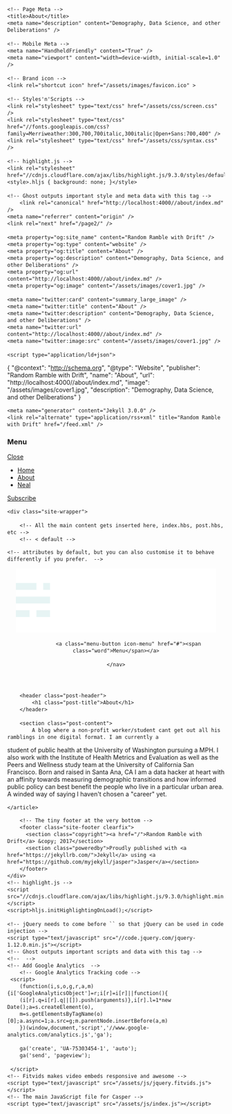 <!DOCTYPE html>
<html>
<head>
    <!-- Document Settings -->
    <meta charset="utf-8" />
    <meta http-equiv="X-UA-Compatible" content="IE=edge" />

    <!-- Page Meta -->
    <title>About</title>
    <meta name="description" content="Demography, Data Science, and other Deliberations" />

    <!-- Mobile Meta -->
    <meta name="HandheldFriendly" content="True" />
    <meta name="viewport" content="width=device-width, initial-scale=1.0" />

    <!-- Brand icon -->
    <link rel="shortcut icon" href="/assets/images/favicon.ico" >

    <!-- Styles'n'Scripts -->
    <link rel="stylesheet" type="text/css" href="/assets/css/screen.css" />
    <link rel="stylesheet" type="text/css" href="//fonts.googleapis.com/css?family=Merriweather:300,700,700italic,300italic|Open+Sans:700,400" />
    <link rel="stylesheet" type="text/css" href="/assets/css/syntax.css" />

    <!-- highlight.js -->
    <link rel="stylesheet" href="//cdnjs.cloudflare.com/ajax/libs/highlight.js/9.3.0/styles/default.min.css">
    <style>.hljs { background: none; }</style>

    <!-- Ghost outputs important style and meta data with this tag -->
        <link rel="canonical" href="http://localhost:4000//about/index.md" />
    <meta name="referrer" content="origin" />
    <link rel="next" href="/page2/" />

    <meta property="og:site_name" content="Random Ramble with Drift" />
    <meta property="og:type" content="website" />
    <meta property="og:title" content="About" />
    <meta property="og:description" content="Demography, Data Science, and other Deliberations" />
    <meta property="og:url" content="http://localhost:4000//about/index.md" />
    <meta property="og:image" content="/assets/images/cover1.jpg" />

    <meta name="twitter:card" content="summary_large_image" />
    <meta name="twitter:title" content="About" />
    <meta name="twitter:description" content="Demography, Data Science, and other Deliberations" />
    <meta name="twitter:url" content="http://localhost:4000//about/index.md" />
    <meta name="twitter:image:src" content="/assets/images/cover1.jpg" />

    <script type="application/ld+json">
{
    "@context": "http://schema.org",
    "@type": "Website",
    "publisher": "Random Ramble with Drift",
    "name": "About",
    "url": "http://localhost:4000//about/index.md",
    "image": "/assets/images/cover1.jpg",
    "description": "Demography, Data Science, and other Deliberations"
}
    </script>

    <meta name="generator" content="Jekyll 3.0.0" />
    <link rel="alternate" type="application/rss+xml" title="Random Ramble with Drift" href="/feed.xml" />


</head>
<body class="post nav-closed">
<script type="text/javascript" src="http://cdn.mathjax.org/mathjax/latest/MathJax.js?config=TeX-AMS-MML_HTMLorMML"></script>
    <!-- The blog navigation links -->
    <div class="nav">
    <h3 class="nav-title">Menu</h3>
    <a href="#" class="nav-close">
        <span class="hidden">Close</span>
    </a>
    <ul>
        <li class="nav-home " role="presentation"><a href="/">Home</a></li>
        <li class="nav-about  nav-current" role="presentation"><a href="/about">About</a></li>
        <li class="nav-author " role="presentation"><a href="/author/Neal">Neal</a></li>
    </ul>
    <a class="subscribe-button icon-feed" href="/feed.xml">Subscribe</a>
</div>
<span class="nav-cover"></span>


    <div class="site-wrapper">

        <!-- All the main content gets inserted here, index.hbs, post.hbs, etc -->
        <!-- < default -->

<!-- This is a page template. A page outputs content just like any other post, and has all the same -->
    <!-- attributes by default, but you can also customise it to behave differently if you prefer.  -->

<!-- Everything inside the #post tags pulls data from the page -->
<!-- #post -->

<header class="main-header post-head no-cover">
    <nav class="main-nav  clearfix">
        <a class="blog-logo" href="/"><img src="/assets/images/ghost.png" alt="Blog Logo" /></a>
        
            <a class="menu-button icon-menu" href="#"><span class="word">Menu</span></a>
        
    </nav>
</header>

<main class="content" role="main">
    <article class="post">
        <!-- Everything inside the #post tags pulls data from the post -->

        <header class="post-header">
            <h1 class="post-title">About</h1>
        </header>

        <section class="post-content">
            A blog where a non-profit worker/student cant get out all his ramblings in one digital format. I am currently a
student of public health at the University of Washington pursuing a MPH. I also work with the Institute of Health
Metrics and Evaluation as well as the Peers and Wellness study team at the University of California San Francisco.
Born and raised in Santa Ana, CA I am a data hacker at heart with an affinity towards measuring demographic
transitions and how informed public policy can best benefit the people who live in a particular urban area. A winded
way of saying I haven't chosen a "career" yet.
        </section>

    </article>
</main>
<!-- /post -->


        <!-- The tiny footer at the very bottom -->
        <footer class="site-footer clearfix">
          <section class="copyright"><a href="/">Random Ramble with Drift</a> &copy; 2017</section>
          <section class="poweredby">Proudly published with <a href="https://jekyllrb.com/">Jekyll</a> using <a href="https://github.com/myjekyll/jasper">Jasper</a></section>
        </footer>
    </div>
    <!-- highlight.js -->
    <script src="//cdnjs.cloudflare.com/ajax/libs/highlight.js/9.3.0/highlight.min.js"></script>
    <script>hljs.initHighlightingOnLoad();</script>

    <!-- jQuery needs to come before `` so that jQuery can be used in code injection -->
    <script type="text/javascript" src="//code.jquery.com/jquery-1.12.0.min.js"></script>
    <!-- Ghost outputs important scripts and data with this tag -->
    <!--  -->
    <!-- Add Google Analytics  -->
        <!-- Google Analytics Tracking code -->
     <script>
	    (function(i,s,o,g,r,a,m){i['GoogleAnalyticsObject']=r;i[r]=i[r]||function(){
	    (i[r].q=i[r].q||[]).push(arguments)},i[r].l=1*new Date();a=s.createElement(o),
	    m=s.getElementsByTagName(o)[0];a.async=1;a.src=g;m.parentNode.insertBefore(a,m)
	    })(window,document,'script','//www.google-analytics.com/analytics.js','ga');

	    ga('create', 'UA-75303454-1', 'auto');
	    ga('send', 'pageview');

     </script>
    <!-- Fitvids makes video embeds responsive and awesome -->
    <script type="text/javascript" src="/assets/js/jquery.fitvids.js"></script>
    <!-- The main JavaScript file for Casper -->
    <script type="text/javascript" src="/assets/js/index.js"></script>

</body>
</html>
